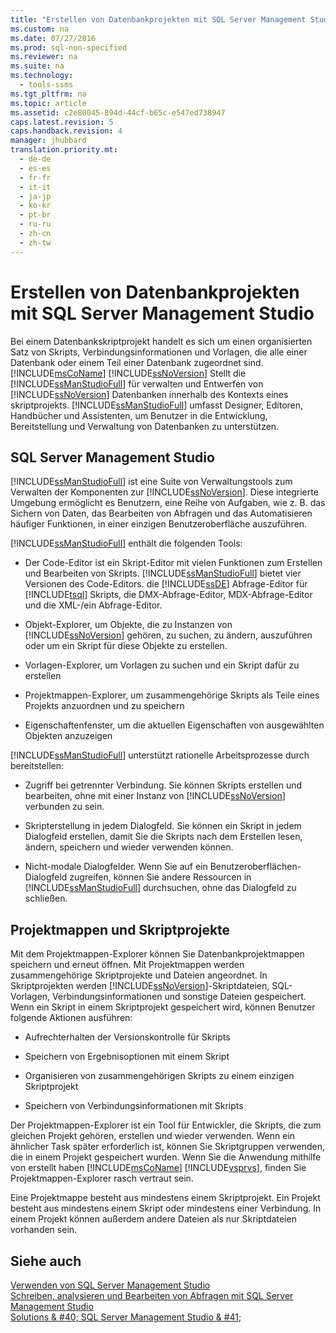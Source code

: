 ```yaml
---
title: "Erstellen von Datenbankprojekten mit SQL Server Management Studio"
ms.custom: na
ms.date: 07/27/2016
ms.prod: sql-non-specified
ms.reviewer: na
ms.suite: na
ms.technology: 
  - tools-ssms
ms.tgt_pltfrm: na
ms.topic: article
ms.assetid: c2e80045-894d-44cf-b65c-e547ed738947
caps.latest.revision: 5
caps.handback.revision: 4
manager: jhubbard
translation.priority.mt: 
  - de-de
  - es-es
  - fr-fr
  - it-it
  - ja-jp
  - ko-kr
  - pt-br
  - ru-ru
  - zh-cn
  - zh-tw
---
```

# Erstellen von Datenbankprojekten mit SQL Server Management Studio
Bei einem Datenbankskriptprojekt handelt es sich um einen organisierten Satz von Skripts, Verbindungsinformationen und Vorlagen, die alle einer Datenbank oder einem Teil einer Datenbank zugeordnet sind. [!INCLUDE[msCoName](../content/includes/msCoName_md.md)] [!INCLUDE[ssNoVersion](../content/includes/ssNoVersion_md.md)] Stellt die [!INCLUDE[ssManStudioFull](../content/includes/ssManStudioFull_md.md)] für verwalten und Entwerfen von [!INCLUDE[ssNoVersion](../content/includes/ssNoVersion_md.md)] Datenbanken innerhalb des Kontexts eines skriptprojekts. [!INCLUDE[ssManStudioFull](../content/includes/ssManStudioFull_md.md)] umfasst Designer, Editoren, Handbücher und Assistenten, um Benutzer in die Entwicklung, Bereitstellung und Verwaltung von Datenbanken zu unterstützen.  
  
## SQL Server Management Studio  
[!INCLUDE[ssManStudioFull](../content/includes/ssManStudioFull_md.md)] ist eine Suite von Verwaltungstools zum Verwalten der Komponenten zur [!INCLUDE[ssNoVersion](../content/includes/ssNoVersion_md.md)]. Diese integrierte Umgebung ermöglicht es Benutzern, eine Reihe von Aufgaben, wie z. B. das Sichern von Daten, das Bearbeiten von Abfragen und das Automatisieren häufiger Funktionen, in einer einzigen Benutzeroberfläche auszuführen.  
  
[!INCLUDE[ssManStudioFull](../content/includes/ssManStudioFull_md.md)] enthält die folgenden Tools:  
  
-   Der Code-Editor ist ein Skript-Editor mit vielen Funktionen zum Erstellen und Bearbeiten von Skripts. [!INCLUDE[ssManStudioFull](../content/includes/ssManStudioFull_md.md)] bietet vier Versionen des Code-Editors. die [!INCLUDE[ssDE](../content/includes/ssDE_md.md)] Abfrage-Editor für [!INCLUDE[tsql](../content/includes/tsql_md.md)] Skripts, die DMX-Abfrage-Editor, MDX-Abfrage-Editor und die XML-\/ein Abfrage-Editor.  
  
-   Objekt-Explorer, um Objekte, die zu Instanzen von [!INCLUDE[ssNoVersion](../content/includes/ssNoVersion_md.md)] gehören, zu suchen, zu ändern, auszuführen oder um ein Skript für diese Objekte zu erstellen.  
  
-   Vorlagen-Explorer, um Vorlagen zu suchen und ein Skript dafür zu erstellen  
  
-   Projektmappen-Explorer, um zusammengehörige Skripts als Teile eines Projekts anzuordnen und zu speichern  
  
-   Eigenschaftenfenster, um die aktuellen Eigenschaften von ausgewählten Objekten anzuzeigen  
  
[!INCLUDE[ssManStudioFull](../content/includes/ssManStudioFull_md.md)] unterstützt rationelle Arbeitsprozesse durch bereitstellen:  
  
-   Zugriff bei getrennter Verbindung. Sie können Skripts erstellen und bearbeiten, ohne mit einer Instanz von [!INCLUDE[ssNoVersion](../content/includes/ssNoVersion_md.md)] verbunden zu sein.  
  
-   Skripterstellung in jedem Dialogfeld. Sie können ein Skript in jedem Dialogfeld erstellen, damit Sie die Skripts nach dem Erstellen lesen, ändern, speichern und wieder verwenden können.  
  
-   Nicht-modale Dialogfelder. Wenn Sie auf ein Benutzeroberflächen-Dialogfeld zugreifen, können Sie andere Ressourcen in [!INCLUDE[ssManStudioFull](../content/includes/ssManStudioFull_md.md)] durchsuchen, ohne das Dialogfeld zu schließen.  
  
## Projektmappen und Skriptprojekte  
Mit dem Projektmappen-Explorer können Sie Datenbankprojektmappen speichern und erneut öffnen. Mit Projektmappen werden zusammengehörige Skriptprojekte und Dateien angeordnet. In Skriptprojekten werden [!INCLUDE[ssNoVersion](../content/includes/ssNoVersion_md.md)]-Skriptdateien, SQL-Vorlagen, Verbindungsinformationen und sonstige Dateien gespeichert. Wenn ein Skript in einem Skriptprojekt gespeichert wird, können Benutzer folgende Aktionen ausführen:  
  
-   Aufrechterhalten der Versionskontrolle für Skripts  
  
-   Speichern von Ergebnisoptionen mit einem Skript  
  
-   Organisieren von zusammengehörigen Skripts zu einem einzigen Skriptprojekt  
  
-   Speichern von Verbindungsinformationen mit Skripts  
  
Der Projektmappen-Explorer ist ein Tool für Entwickler, die Skripts, die zum gleichen Projekt gehören, erstellen und wieder verwenden. Wenn ein ähnlicher Task später erforderlich ist, können Sie Skriptgruppen verwenden, die in einem Projekt gespeichert wurden. Wenn Sie die Anwendung mithilfe von erstellt haben [!INCLUDE[msCoName](../content/includes/msCoName_md.md)] [!INCLUDE[vsprvs](../content/includes/vsprvs_md.md)], finden Sie Projektmappen-Explorer rasch vertraut sein.  
  
Eine Projektmappe besteht aus mindestens einem Skriptprojekt. Ein Projekt besteht aus mindestens einem Skript oder mindestens einer Verbindung. In einem Projekt können außerdem andere Dateien als nur Skriptdateien vorhanden sein.  
  
## Siehe auch  
[Verwenden von SQL Server Management Studio](../content/Use-SQL-Server-Management-Studio.md)  
[Schreiben, analysieren und Bearbeiten von Abfragen mit SQL Server Management Studio](assetId:///062051e4-4b77-4969-98ae-d2547c24ce3e)  
[Solutions & #40; SQL Server Management Studio & #41;](../content/Solutions--SQL-Server-Management-Studio-.md)  
  
